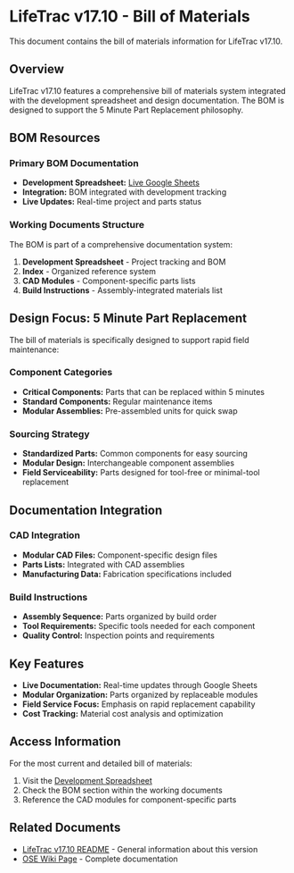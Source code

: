 # LifeTrac v17.10 - Bill of Materials

This document contains the bill of materials information for LifeTrac v17.10.

## Overview

LifeTrac v17.10 features a comprehensive bill of materials system integrated with the development spreadsheet and design documentation. The BOM is designed to support the 5 Minute Part Replacement philosophy.

## BOM Resources

### Primary BOM Documentation
- **Development Spreadsheet:** [Live Google Sheets](https://docs.google.com/spreadsheets/d/1VmgLkibxN1A610dfDMI7L82xuugOmyGxg1qHZ5F3Oe0/edit#gid=1)
- **Integration:** BOM integrated with development tracking
- **Live Updates:** Real-time project and parts status

### Working Documents Structure
The BOM is part of a comprehensive documentation system:
1. **Development Spreadsheet** - Project tracking and BOM
2. **Index** - Organized reference system
3. **CAD Modules** - Component-specific parts lists
4. **Build Instructions** - Assembly-integrated materials list

## Design Focus: 5 Minute Part Replacement

The bill of materials is specifically designed to support rapid field maintenance:

### Component Categories
- **Critical Components:** Parts that can be replaced within 5 minutes
- **Standard Components:** Regular maintenance items
- **Modular Assemblies:** Pre-assembled units for quick swap

### Sourcing Strategy
- **Standardized Parts:** Common components for easy sourcing
- **Modular Design:** Interchangeable component assemblies
- **Field Serviceability:** Parts designed for tool-free or minimal-tool replacement

## Documentation Integration

### CAD Integration
- **Modular CAD Files:** Component-specific design files
- **Parts Lists:** Integrated with CAD assemblies
- **Manufacturing Data:** Fabrication specifications included

### Build Instructions
- **Assembly Sequence:** Parts organized by build order
- **Tool Requirements:** Specific tools needed for each component
- **Quality Control:** Inspection points and requirements

## Key Features

- **Live Documentation:** Real-time updates through Google Sheets
- **Modular Organization:** Parts organized by replaceable modules
- **Field Service Focus:** Emphasis on rapid replacement capability
- **Cost Tracking:** Material cost analysis and optimization

## Access Information

For the most current and detailed bill of materials:
1. Visit the [Development Spreadsheet](https://docs.google.com/spreadsheets/d/1VmgLkibxN1A610dfDMI7L82xuugOmyGxg1qHZ5F3Oe0/edit#gid=1)
2. Check the BOM section within the working documents
3. Reference the CAD modules for component-specific parts

## Related Documents

- [LifeTrac v17.10 README](README.md) - General information about this version
- [OSE Wiki Page](https://wiki.opensourceecology.org/wiki/LifeTrac_v17.10) - Complete documentation